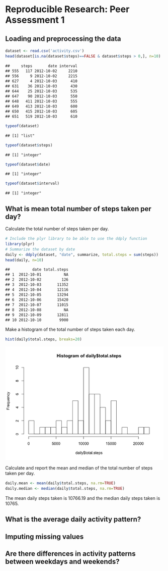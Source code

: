 # Reproducible Research: Peer Assessment 1


## Loading and preprocessing the data

```r
dataset <- read.csv('activity.csv')
head(dataset[is.na(dataset$steps)==FALSE & dataset$steps > 0,], n=10)
```

```
##     steps       date interval
## 555   117 2012-10-02     2210
## 556     9 2012-10-02     2215
## 627     4 2012-10-03      410
## 631    36 2012-10-03      430
## 644    25 2012-10-03      535
## 647    90 2012-10-03      550
## 648   411 2012-10-03      555
## 649   413 2012-10-03      600
## 650   415 2012-10-03      605
## 651   519 2012-10-03      610
```

```r
typeof(dataset)
```

```
## [1] "list"
```

```r
typeof(dataset$steps)
```

```
## [1] "integer"
```

```r
typeof(dataset$date)
```

```
## [1] "integer"
```

```r
typeof(dataset$interval)
```

```
## [1] "integer"
```

## What is mean total number of steps taken per day?
Calculate the total number of steps taken per day.

```r
# Include the plyr library to be able to use the ddply function
library(plyr)
# Summarize the dataset by date
daily <- ddply(dataset, "date", summarize, total.steps = sum(steps))
head(daily, n=10)
```

```
##          date total.steps
## 1  2012-10-01          NA
## 2  2012-10-02         126
## 3  2012-10-03       11352
## 4  2012-10-04       12116
## 5  2012-10-05       13294
## 6  2012-10-06       15420
## 7  2012-10-07       11015
## 8  2012-10-08          NA
## 9  2012-10-09       12811
## 10 2012-10-10        9900
```

Make a histogram of the total number of steps taken each day.

```r
hist(daily$total.steps, breaks=20)
```

![](PA1_template_files/figure-html/unnamed-chunk-3-1.png) 

Calculate and report the mean and median of the total number of steps taken per day.

```r
daily.mean <- mean(daily$total.steps, na.rm=TRUE)
daily.median <- median(daily$total.steps, na.rm=TRUE)
```
The mean daily steps taken is 10766.19 and the median daily steps taken is 10765.

## What is the average daily activity pattern?



## Imputing missing values



## Are there differences in activity patterns between weekdays and weekends?

